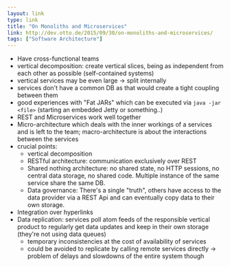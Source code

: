 ```yaml
---
layout: link
type: link
title: "On Monoliths and Microservices"
link: http://dev.otto.de/2015/09/30/on-monoliths-and-microservices/
tags: ["Software Architecture"]
---
```

- Have cross-functional teams
- vertical decomposition: create vertical slices, being as independent from each other as possible (self-contained systems)
- vertical services may be even large -> split internally
- services don't have a common DB as that would create a tight coupling between them
- good experiences with "Fat JARs" which can be executed via `java -jar <file>` (starting an embedded Jetty or something..)
- REST and Microservices work well together
- Micro-architecture which deals with the inner workings of a services and is left to the team; macro-architecture is about the interactions between the services
- crucial points:
  - vertical decomposition
  - RESTful architecture: communication exclusively over REST
  - Shared nothing architecture: no shared state, no HTTP sessions, no central data storage, no shared code. Multiple instance of the same service share the same DB.
  - Data governance: There's a single "truth", others have access to the data provider via a REST Api and can eventually copy data to their own storage.
- Integration over hyperlinks
- Data replication: services poll atom feeds of the responsible vertical product to regularly get data updates and keep in their own storage (they're not using data queues)
  - temporary inconsistencies at the cost of availability of services
  - could be avoided to replicate by calling remote services directly -> problem of delays and slowdowns of the entire system though